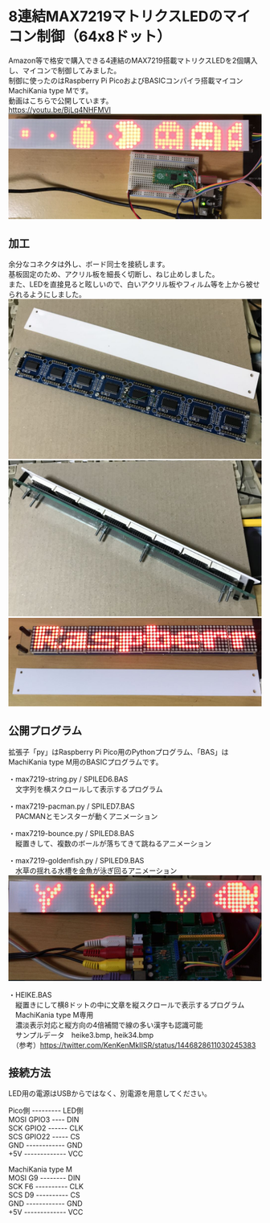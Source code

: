 # 8連結MAX7219マトリクスLEDのマイコン制御（64x8ドット）
Amazon等で格安で購入できる4連結のMAX7219搭載マトリクスLEDを2個購入し、マイコンで制御してみました。  
制御に使ったのはRaspberry Pi PicoおよびBASICコンパイラ搭載マイコンMachiKania type Mです。  
動画はこちらで公開しています。  
https://youtu.be/BjLq4NHFMVI  
![](ledmatrix1.jpg)  
## 加工
余分なコネクタは外し、ボード同士を接続します。  
基板固定のため、アクリル板を細長く切断し、ねじ止めしました。  
また、LEDを直接見ると眩しいので、白いアクリル板やフィルム等を上から被せられるようにしました。  
![](ledmatrix3.jpg)  
![](ledmatrix4.jpg)  
![](ledmatrix6.jpg)  
## 公開プログラム
拡張子「py」はRaspberry Pi Pico用のPythonプログラム、「BAS」はMachiKania type M用のBASICプログラムです。  
  
・max7219-string.py / SPILED6.BAS  
　文字列を横スクロールして表示するプログラム  
  
・max7219-pacman.py / SPILED7.BAS  
　PACMANとモンスターが動くアニメーション  
  
・max7219-bounce.py / SPILED8.BAS  
　縦置きして、複数のボールが落ちてきて跳ねるアニメーション  
  
・max7219-goldenfish.py / SPILED9.BAS  
　水草の揺れる水槽を金魚が泳ぎ回るアニメーション  
![](ledmatrix5.jpg)  
  
・HEIKE.BAS  
　縦置きにして横8ドットの中に文章を縦スクロールで表示するプログラム  
　MachiKania type M専用  
　濃淡表示対応と縦方向の4倍補間で線の多い漢字も認識可能  
　サンプルデータ　heike3.bmp, heik34.bmp  
　（参考）https://twitter.com/KenKenMkIISR/status/1446828611030245383  
  
## 接続方法
LED用の電源はUSBからではなく、別電源を用意してください。  
  
Pico側 --------- LED側  
MOSI GPIO3 ---- DIN  
SCK GPIO2 ------ CLK  
SCS GPIO22 ----- CS  
GND ------------ GND  
+5V ------------- VCC  
  
MachiKania type M  
MOSI G9 -------- DIN  
SCK F6 ---------- CLK  
SCS D9 ---------- CS  
GND ------------ GND  
+5V ------------- VCC  
